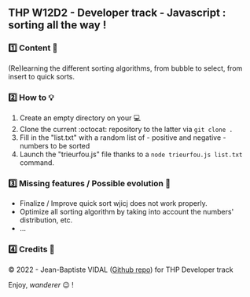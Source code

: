 ## THP W12D2 - Developer track - Javascript : sorting all the way !

### :one: Content :scroll:

(Re)learning the different sorting algorithms, from bubble to select, from insert to quick sorts.

### :two: How to :bulb:

1. Create an empty directory on your :computer:
2. Clone the current :octocat: repository to the latter via `git clone .`
3. Fill in the "list.txt" with a random list of - positive and negative - numbers to be sorted
4. Launch the "trieurfou.js" file thanks to a `node trieurfou.js list.txt` command.

### :three: Missing features / Possible evolution :rocket:

- Finalize / Improve quick sort wjicj does not work properly.
- Optimize all sorting algorithm by taking into account the numbers' distribution, etc.
- ...

### :four: Credits :closed_lock_with_key:

&copy; 2022 - Jean-Baptiste VIDAL ([Github repo](https://github.com/GibbZ-78)) for THP Developer track

Enjoy, _wanderer_ :wink: !

